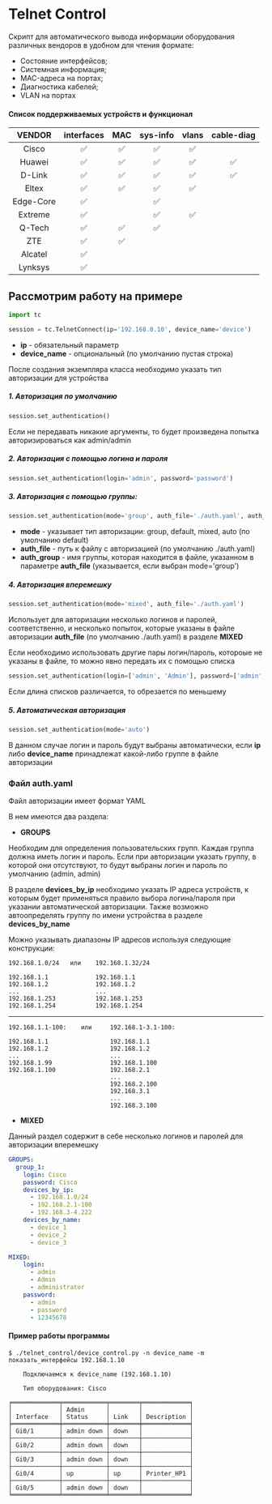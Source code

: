 # Telnet Control

Скрипт для автоматического вывода информации оборудования
различных вендоров в удобном для чтения формате:

* Состояние интерфейсов;
* Системная информация;
* MAC-адреса на портах;
* Диагностика кабелей;
* VLAN на портах

#### Список поддерживаемых устройств и функционал

| VENDOR  | interfaces | MAC | sys-info | vlans | cable-diag |
| :----:|:----:|:---:|:----:|:----:|:----:|
| Cisco     | ✅ | ✅ | ✅ | ✅ |  |
| Huawei    | ✅ | ✅ | ✅ | ✅ | ✅ |
| D-Link    | ✅ | ✅ | ✅ | ✅ | ✅ |
| Eltex     | ✅ | ✅ | ✅ | ✅ |  |
| Edge-Core | ✅ |   | ✅ |   |   |
| Extreme   | ✅ |   | ✅ | ✅ |   |
| Q-Tech    | ✅ | ✅ | ✅ |   |   |
| ZTE       | ✅ | ✅ |   |   |   |
| Alcatel   | ✅ |   |   |   |   |
| Lynksys   | ✅ |   |   |   |   |

## Рассмотрим работу на примере

```python
import tc

session = tc.TelnetConnect(ip='192.168.0.10', device_name='device')
```
- **ip** - обязательный параметр
- **device_name** - опциональный (по умолчанию пустая строка)

После создания экземпляра класса необходимо указать тип авторизации для устройства
##### 1. Авторизация по умолчанию
```python
session.set_authentication()
```
Если не передавать никакие аргументы, то будет произведена попытка авторизироваться как admin/admin
##### 2. Авторизация с помощью логина и пароля
```python
session.set_authentication(login='admin', password='password')
```
##### 3. Авторизация с помощью группы:
```python
session.set_authentication(mode='group', auth_file='./auth.yaml', auth_group='group_1')
```
- **mode** - указывает тип авторизации: group, default, mixed, auto (по умолчанию default)
- **auth_file** - путь к файлу с авторизацией (по умолчанию ./auth.yaml)
- **auth_group** - имя группы, которая находится в файле, указанном в параметре **auth_file** (указывается, если выбран mode='group')

##### 4. Авторизация вперемешку
```python
session.set_authentication(mode='mixed', auth_file='./auth.yaml')
```
Использует для авторизации несколько логинов и паролей, соответственно, и несколько попыток,
которые указаны в файле авторизации **auth_file** (по умолчанию ./auth.yaml) в разделе **MIXED**

Если необходимо использовать другие пары логин/пароль, котороые не указаны в файле, то можно явно передать их с помощью списка

```python
session.set_authentication(login=['admin', 'Admin'], password=['admin', 'password'])
```
Если длина списков различается, то обрезается по меньшему

##### 5. Автоматическая авторизация

```python
session.set_authentication(mode='auto')
```
В данном случае логин и пароль будут выбраны автоматически, если **ip** либо **device_name** принадлежат какой-либо группе в файле авторизации

### Файл auth.yaml

Файл авторизации имеет формат YAML

В нем имеются два раздела:
* **GROUPS** 

Необходим для определения пользовательских групп.
Каждая группа должна иметь логин и пароль. Если при авторизации указать группу, в которой они отсутствуют, 
то будут выбраны логин и пароль по умолчанию (admin, admin)

В разделе **devices_by_ip** необходимо указать IP адреса устройств, к которым будет применяться правило выбора 
логина/пароля при указании автоматической авторизации.
Также возможно автоопределять группу по имени устройства в разделе **devices_by_name**

Можно указывать диапазоны IP адресов используя следующие конструкции:

    192.168.1.0/24   или    192.168.1.32/24

    192.168.1.1             192.168.1.1
    192.168.1.2             192.168.1.2
    ...                     ...
    192.168.1.253           192.168.1.253
    192.168.1.254           192.168.1.254
---
    192.168.1.1-100:    или     192.168.1-3.1-100:

    192.168.1.1                 192.168.1.1
    192.168.1.2                 192.168.1.2
    ...                         ...
    192.168.1.99                192.168.1.100
    192.168.1.100               192.168.2.1
                                ...
                                192.168.2.100
                                192.168.3.1
                                ...
                                192.168.3.100
* **MIXED**

Данный раздел содержит в себе несколько логинов и паролей для авторизации вперемешку

```yaml
GROUPS:
  group_1:
    login: Cisco
    password: Cisco
    devices_by_ip:
      - 192.168.1.0/24
      - 192.168.2.1-100
      - 192.168.3-4.222
    devices_by_name:
      - device_1
      - device_2
      - device_3

MIXED:
    login:
      - admin
      - Admin
      - administrator
    password:
      - admin
      - password
      - 12345678
```

#### Пример работы программы
    

    $ ./telnet_control/device_control.py -n device_name -m показать_интерфейсы 192.168.1.10
        
        Подключаемся к device_name (192.168.1.10)
    
        Тип оборудования: Cisco
    
    ╒═════════════╤════════════╤════════╤═════════════╕
    │             │ Admin      │        │             │
    │ Interface   │ Status     │ Link   │ Description │
    ╞═════════════╪════════════╪════════╪═════════════╡
    │ Gi0/1       │ admin down │ down   │             │
    ├─────────────┼────────────┼────────┼─────────────┤
    │ Gi0/2       │ admin down │ down   │             │
    ├─────────────┼────────────┼────────┼─────────────┤
    │ Gi0/3       │ admin down │ down   │             │
    ├─────────────┼────────────┼────────┼─────────────┤
    │ Gi0/4       │ up         │ up     │ Printer_HP1 │
    ├─────────────┼────────────┼────────┼─────────────┤
    │ Gi0/5       │ admin down │ down   │             │
    ╘═════════════╧════════════╧════════╧═════════════╛

